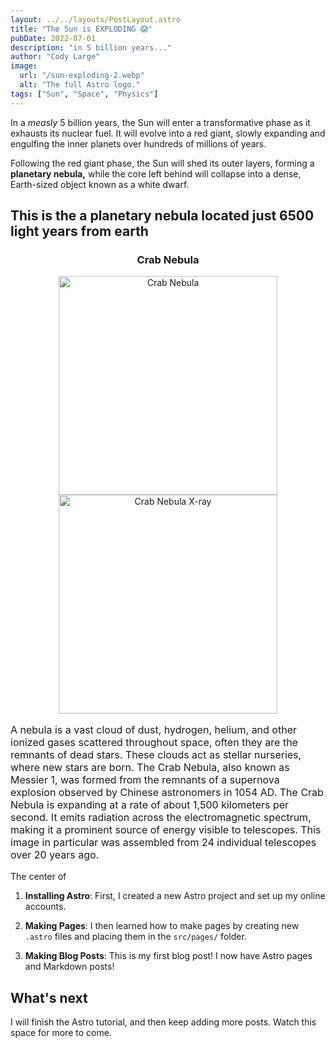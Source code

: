 ```yaml
---
layout: ../../layouts/PostLayout.astro
title: "The Sun is EXPLODING 😱"
pubDate: 2022-07-01
description: "in 5 billion years..."
author: "Cody Large"
image:
  url: "/sun-exploding-2.webp"
  alt: "The full Astro logo."
tags: ["Sun", "Space", "Physics"]
---
```


In a _measly_ 5 billion years, the Sun will enter a transformative phase as it exhausts its nuclear fuel. It will evolve into a red giant, slowly expanding and engulfing the inner planets over hundreds of millions of years.

Following the red giant phase, the Sun will shed its outer layers, forming a **planetary nebula,** while the core left behind will collapse into a dense, Earth-sized object known as a white dwarf.

## This is the a planetary nebula located just 6500 light years from earth

<h3 style="text-align:center;">Crab Nebula</h3>
<div style="text-align:center;">
  <a href="https://hubblesite.org/contents/media/images/3885-Image">
    <img src="/crab-nebula.jpg" alt="Crab Nebula" width="350">
  </a>
  <a href="https://hubblesite.org/contents/media/images/2005/37/1824-Image.html">
    <img src="/crab-nebula-xray.jpg" alt="Crab Nebula X-ray" width="350" height="350">
  </a>
</div>
<p style="font-size: 16px;">
A nebula is a vast cloud of dust, hydrogen, helium, and other ionized gases scattered throughout space, often they are the remnants of dead stars. These clouds act as stellar nurseries, where new stars are born. The Crab Nebula, also known as Messier 1, was formed from the remnants of a supernova explosion observed by Chinese astronomers in 1054 AD. The Crab Nebula is expanding at a rate of about 1,500 kilometers per second. It emits radiation across the electromagnetic spectrum, making it a prominent source of energy visible to telescopes. This image in particular was assembled from 24 individual telescopes over 20 years ago.

The center of

</p>

1. **Installing Astro**: First, I created a new Astro project and set up my online accounts.

2. **Making Pages**: I then learned how to make pages by creating new `.astro` files and placing them in the `src/pages/` folder.

3. **Making Blog Posts**: This is my first blog post! I now have Astro pages and Markdown posts!

## What's next

I will finish the Astro tutorial, and then keep adding more posts. Watch this space for more to come.
